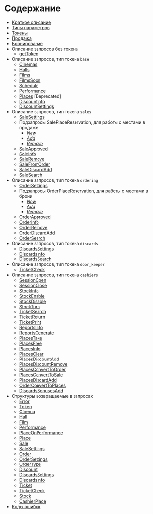 Содержание
==========

* [Краткое описание](description)                                                                                                
* [Типы параметров](parameters_types)                                                                                               
* [Токены](tokens)                                                                                                                   
* [Продажа](sales)                                                                                                                
* [Бронирование](ordering)                                                                                                      
* Описание запросов без токена                                                                         
    * [getToken](getToken)
* Описание запросов, тип токена `base`                                                        
    * [Cinemas](common/cinemas)                                                                                                                                              
    * [Halls](common/halls)                                                                                                                                                   
    * [Films](common/films)                                                                                                                                                  
    * [FilmsSoon](common/filmsSoon)                                                                                                                                                  
    * [Schedule](common/schedule)                                                                                                                                          
    * [Performance](common/performance)                                                                                                                                     
    * [Places](common/places) [Deprecated]                                                                                                                                              
    * [DiscountInfo](common/discountInfo)                                                                                                                                       
    * [DiscountSettings](common/discountSettings)                                                                                                                                       
* Описание запросов, тип токена `sales`
    * [SaleSettings](sales/saleSettings)   
    * Подзапросы SalePlaceReservation, для работы с местами в продаже                                    
        * [_New_](sales/salePlaceReservationNew)                                                                                               
        * [_Add_](sales/salePlaceReservationAdd)                                                                                                  
        * [_Remove_](sales/salePlaceReservationRemove)
    * [SaleApproved](sales/saleApproved)
    * [SaleInfo](sales/saleInfo)
    * [SaleRemove](sales/saleRemove)
    * [SaleFromOrder](sales/saleFromOrder)
    * [SaleDiscardAdd](sales/saleDiscardAdd)
    * [SaleSearch](sales/saleSearch)
* Описание запросов, тип токена `ordering`                                                  
    * [OrderSettings](ordering/orderSettings)                                                                                                                         
    * Подзапросы OrderPlaceReservation, для работы с местами в брони                                       
        * [_New_](ordering/orderPlaceReservationNew)                                                                                                                                                                                 
        * [_Add_](ordering/orderPlaceReservationAdd)                                                                                                                                                                                   
        * [_Remove_](ordering/orderPlaceReservationRemove)                                                                                                                                                                           
    * [OrderApproved](ordering/orderApproved)                                                                                                                                
    * [OrderInfo](ordering/orderInfo)                                                                                                                                          
    * [OrderRemove](ordering/orderRemove)
    * [OrderDiscardAdd](ordering/orderDiscardAdd)
    * [OrderSearch](ordering/orderSearch)
* Описание запросов, тип токена `discards`
	* [DiscardsSettings](discards/discardsSettings)
	* [DiscardsInfo](discards/discardsInfo)
	* [DiscardsSearch](discards/discardsSearch)
* Описание запросов, тип токена `door_keeper`
    * [TicketCheck](tickets/ticketCheck)
* Описание запросов, тип токена `cashiers`
    * [SessionOpen](cashiers/sessionOpen)
    * [SessionClose](cashiers/sessionClose)
    * [StockInfo](cashiers/stockInfo)
    * [StockEnable](cashiers/stockEnable)
    * [StockDisable](cashiers/stockDisable)
    * [StockTurn](cashiers/stockTurn)
    * [TicketSearch](cashiers/ticketSearch)
    * [TicketReturn](cashiers/ticketReturn)
    * [TicketPrint](cashiers/ticketPrint)
    * [ReportsInfo](cashiers/reportsInfo)
    * [ReportsGenerate](cashiers/reportsGenerate)
    * [PlacesTake](cashiers/placesTake)
    * [PlacesFree](cashiers/placesFree)
    * [PlacesInfo](cashiers/placesInfo)
    * [PlacesClear](cashiers/placesClear)
    * [PlacesDiscountAdd](cashiers/placesDiscountAdd)
    * [PlacesDiscountRemove](cashiers/placesDiscountRemove)
    * [PlacesConvertToOrder](cashiers/placesConvertToOrder)
    * [PlacesConvertToSale](cashiers/placesConvertToSale)
    * [PlacesDiscardAdd](cashiers/placesDiscardAdd)
    * [OrderConvertToPlaces](cashiers/orderConvertToPlaces)
    * [DiscardsBonusesAdd](cashiers/discardsBonusesAdd)
* Структуры возвращаемые в запросах
    * [Error](replies/error) 
    * [Token](replies/token)                                                                                                                                               
    * [Cinema](replies/cinema)                                                                                                                                            
    * [Hall](replies/hall)                                                                                                                                                   
    * [Film](replies/film)                                                                                                                                                 
    * [Performance](replies/performance)                                                                                                                                    
    * [PlaceOnPerformance](replies/placeOnPerformance)
    * [Place](replies/place)
    * [Sale](replies/sale)
	* [SaleSettings](replies/saleSettings)  
	* [Order](replies/order)                                                                                                                          
    * [OrderSettings](replies/orderSettings)                                                                                                                                        
    * [OrderType](replies/orderType)                                                                                                                                        
    * [Discount](replies/discount)
    * [DiscardsSettings](replies/discardsSettings)
    * [DiscardsInfo](replies/discardsInfo)
    * [Ticket](replies/ticket)
    * [TicketCheck](replies/ticketCheck)
    * [Stock](replies/stock)
    * [CashierPlace](replies/cashierPlace)
* [Коды ошибок](errors)